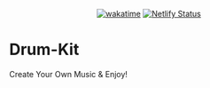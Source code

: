 <div align="center">

  [![wakatime](https://wakatime.com/badge/github/Amir-Pourhadi/Drum-Kit.svg)](https://wakatime.com/badge/github/Amir-Pourhadi/Drum-Kit)
  [![Netlify Status](https://api.netlify.com/api/v1/badges/5a12f8ce-361f-4a8b-87e7-0c34466b60e8/deploy-status)](https://app.netlify.com/sites/amir-drum-kit/deploys)

</div>

# Drum-Kit
Create Your Own Music &amp; Enjoy!
